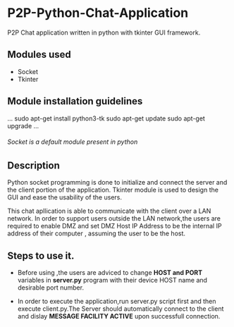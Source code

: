 # P2P-Python-Chat-Application
P2P Chat application written in python with tkinter GUI framework.

## Modules used
- Socket
- Tkinter

## Module installation guidelines
...
sudo apt-get install python3-tk
sudo apt-get update
sudo apt-get upgrade
...
###### Socket is a default module present in python

## Description
Python socket programming is done to initialize and connect the server and the client portion of the application.
Tkinter module is used to design the GUI and ease the usability of the users.

This chat apllication is able to communicate with the client over a LAN network.
In order to support users outside the LAN network,the users are required to enable DMZ and set DMZ Host IP Address to be the internal IP address of their computer , assuming the user to be the host.

## Steps to use it.
- Before using ,the users are adviced to change **HOST and PORT** variables in **server.py** program with their device HOST name and desirable port number.

- In order to execute the application,run server.py script first and then execute client.py.The Server should automatically connect to the client and dislay **MESSAGE FACILITY ACTIVE** upon successfull connection.

